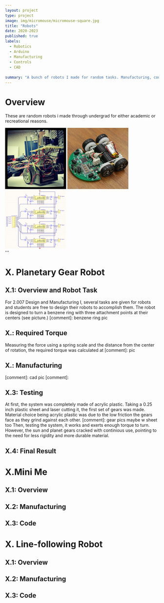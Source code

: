 ```yaml
---
layout: project
type: project
image: img/micromouse/micromouse-square.jpg
title: "Robots"
date: 2020-2023
published: true
labels:
  - Robotics
  - Arduino
  - Manufacturing
  - Controls
  - CAD

summary: "A bunch of robots I made for random tasks. Manufacturing, coding, and performance details are listed under each robot."
---
```

# Overview
These are random robots i made through undergrad for either academic or recreational reasons.


<div class="text-center p-4">
  <img width="200px" src="../img/micromouse/micromouse-robot.png" class="img-thumbnail" >
  <img width="200px" src="../img/micromouse/micromouse-robot-2.jpg" class="img-thumbnail" >
  <img width="200px" src="../img/micromouse/micromouse-circuit.png" class="img-thumbnail" >
</div>
'''

# X. Planetary Gear Robot
## X.1: Overview and Robot Task
For 2.007 Design and Manufacturing I, several tasks are given for robots and students are free to design their robots to accomplish them. The robot is designed to turn a benzene ring with three attachment points at their centers (see picture.)
[comment]: benzene ring pic
## X.: Required Torque
Measuring the force using a spring scale and the distance from the center of rotation, the required torque was calculated at
[comment]: pic
## X.: Manufacturing
[comment]: cad pic
[comment]: 
## X.3: Testing
At first, the system was completely made of acrylic plastic. Taking a 0.25 inch plastic sheet and laser cutting it, the first set of gears was made. Material choice being acrylic plastic was due to the low friction the gears face as they grind against each other. 
[comment]: gear pics maybe w sheet too
Then, testing the system, it works and exerts enough torque to turn. However, the sun and planet gears cracked with continious use, pointing to the need for less rigidity and more durable material. 
## X.4: Final Result

# X.Mini Me
## X.1: Overview
## X.2: Manufacturing
## X.3: Code

# X. Line-following Robot
## X.1: Overview
## X.2: Manufacturing
## X.3: Code


